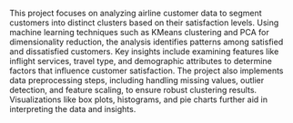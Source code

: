 
This project focuses on analyzing airline customer data to segment customers into distinct clusters based on their satisfaction levels. Using machine learning techniques such as KMeans clustering and PCA for dimensionality reduction, the analysis identifies patterns among satisfied and dissatisfied customers. Key insights include examining features like inflight services, travel type, and demographic attributes to determine factors that influence customer satisfaction. The project also implements data preprocessing steps, including handling missing values, outlier detection, and feature scaling, to ensure robust clustering results. Visualizations like box plots, histograms, and pie charts further aid in interpreting the data and insights.
